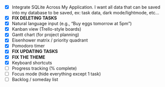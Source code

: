 - [x] Integrate SQLite Across My Application. I want all data that can be saved into my database to be saved, ex: task data, dark mode/lightmode, etc...
- [x] **FIX DELETING TASKS**
- [x] Natural language input (e.g., “Buy eggs tomorrow at 5pm”)
- [x] Kanban view (Trello-style boards)
- [x] Gantt chart (for project planning)
- [x] Eisenhower matrix / priority quadrant
- [x] Pomodoro timer
- [x] **FIX UPDATING TASKS**
- [x] **FIX THE THEME**
- [x] Keyboard shortcuts
- [ ] Progress tracking (% complete)
- [ ] Focus mode (hide everything except 1 task)
- [ ] Backlog / someday list
